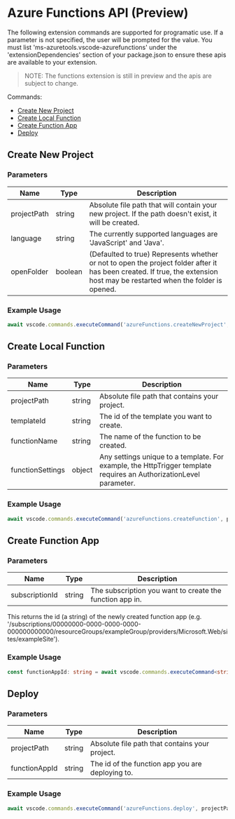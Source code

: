 # Azure Functions API (Preview)

The following extension commands are supported for programatic use. If a parameter is not specified, the user will be prompted for the value. You must list 'ms-azuretools.vscode-azurefunctions' under the 'extensionDependencies' section of your package.json to ensure these apis are available to your extension.
> NOTE: The functions extension is still in preview and the apis are subject to change.

Commands:
* [Create New Project](#create-new-project)
* [Create Local Function](#create-local-function)
* [Create Function App](#create-function-app)
* [Deploy](#deploy)

## Create New Project

### Parameters

|Name|Type|Description|
|---|---|---|
|projectPath|string|Absolute file path that will contain your new project. If the path doesn't exist, it will be created.|
|language|string|The currently supported languages are 'JavaScript' and 'Java'.|
|openFolder|boolean|(Defaulted to true) Represents whether or not to open the project folder after it has been created. If true, the extension host may be restarted when the folder is opened.|

### Example Usage

```typescript
await vscode.commands.executeCommand('azureFunctions.createNewProject', projectPath, 'JavaScript', false /* openFolder */);
```

## Create Local Function

### Parameters

|Name|Type|Description|
|---|---|---|
|projectPath|string|Absolute file path that contains your project.|
|templateId|string|The id of the template you want to create.|
|functionName|string|The name of the function to be created.|
|functionSettings|object|Any settings unique to a template. For example, the HttpTrigger template requires an AuthorizationLevel parameter.|

### Example Usage

```typescript
await vscode.commands.executeCommand('azureFunctions.createFunction', projectPath, 'HttpTrigger-JavaScript', 'HttpTrigger1', { authLevel: 'Anonymous' });
```

## Create Function App

### Parameters

|Name|Type|Description|
|---|---|---|
|subscriptionId|string|The subscription you want to create the function app in.|

This returns the id (a string) of the newly created function app (e.g. '/subscriptions/00000000-0000-0000-0000-000000000000/resourceGroups/exampleGroup/providers/Microsoft.Web/sites/exampleSite').

### Example Usage

```typescript
const functionAppId: string = await vscode.commands.executeCommand<string>('azureFunctions.createFunctionApp', '00000000-0000-0000-0000-000000000000');
```

## Deploy

### Parameters

|Name|Type|Description|
|---|---|---|
|projectPath|string|Absolute file path that contains your project.|
|functionAppId|string|The id of the function app you are deploying to.|

### Example Usage

```typescript
await vscode.commands.executeCommand('azureFunctions.deploy', projectPath, '/subscriptions/00000000-0000-0000-0000-000000000000/resourceGroups/exampleGroup/providers/Microsoft.Web/sites/exampleSite');
```
